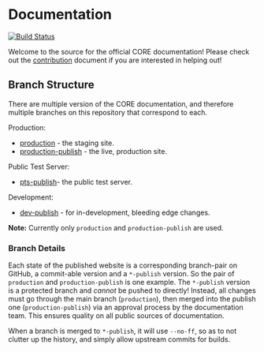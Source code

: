 # Documentation

[![Build Status](https://github.com/ManticoreGamesInc/platform-documentation/workflows/CI/badge.svg)](https://github.com/ManticoreGamesInc/platform-documentation/actions?workflow=mkdocs)

Welcome to the source for the official CORE documentation! Please check out the [contribution](CONTRIBUTING.MD) document if you are interested in
helping out!

## Branch Structure

There are multiple version of the CORE documentation, and therefore multiple branches on this repository that correspond to each.

Production:
* [production](https://production--manticore-docs.netlify.com) - the staging site.
* [production-publish](https://www.coregames.com/docs) - the live, production site.

Public Test Server:
* [pts-publish](https://pts-publish--manticore-docs.netlify.com/)- the public test server.

Development:
* [dev-publish](https://dev-publish--manticore-docs.netlify.com/) - for in-development, bleeding edge changes.

**Note:** Currently only `production` and `production-publish` are used.

### Branch Details

Each state of the published website is a corresponding branch-pair on GitHub, a commit-able version and a `*-publish` version. So the pair of `production` and `production-publish` is one example. The `*-publish` version is a protected branch and *cannot* be pushed to directly! Instead, all changes must go through the main branch (`production`), then merged into the publish one (`production-publish`) via an approval process by the documentation team. This
ensures quality on all public sources of documentation.

When a branch is merged to `*-publish`, it will use `--no-ff`, so as to not clutter up the history, and simply allow upstream commits for builds.
